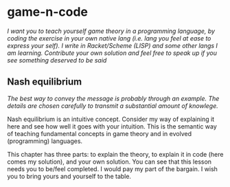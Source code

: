 # game-n-code
*I want you to teach yourself game theory in a programming language, by coding the exercise in your own native lang (i.e. lang you feel at ease to express your self). I write in Racket/Scheme (LISP) and some other langs I am learning. Contribute your own solution and feel free to speak up if you see something deserved to be said*

## Nash equilibrium
*The best way to convey the message is probably through an example. The details are chosen carefully to transmit a substantial amount of knowlege.*

Nash equilibrium is an intuitive concept. Consider my way of explaining it here and see how well it goes with your intuition. This is the semantic way of teaching fundamental concepts in game theory and in evolved (programming) languages.

This chapter has three parts: to explain the theory, to explain it in code (here comes my solution), and your own solution. You can see that this lesson needs you to be/feel completed. I would pay my part of the bargain. I wish you to bring yours and yourself to the table.
